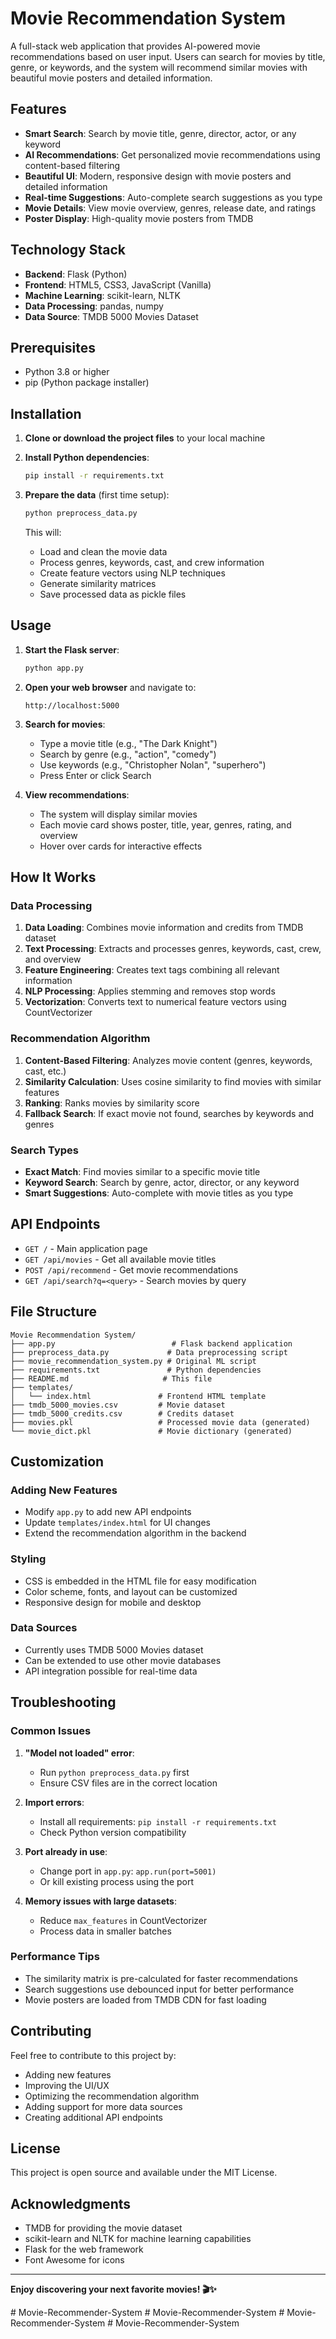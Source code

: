 # Movie Recommendation System

A full-stack web application that provides AI-powered movie recommendations based on user input. Users can search for movies by title, genre, or keywords, and the system will recommend similar movies with beautiful movie posters and detailed information.

## Features

- **Smart Search**: Search by movie title, genre, director, actor, or any keyword
- **AI Recommendations**: Get personalized movie recommendations using content-based filtering
- **Beautiful UI**: Modern, responsive design with movie posters and detailed information
- **Real-time Suggestions**: Auto-complete search suggestions as you type
- **Movie Details**: View movie overview, genres, release date, and ratings
- **Poster Display**: High-quality movie posters from TMDB

## Technology Stack

- **Backend**: Flask (Python)
- **Frontend**: HTML5, CSS3, JavaScript (Vanilla)
- **Machine Learning**: scikit-learn, NLTK
- **Data Processing**: pandas, numpy
- **Data Source**: TMDB 5000 Movies Dataset

## Prerequisites

- Python 3.8 or higher
- pip (Python package installer)

## Installation

1. **Clone or download the project files** to your local machine

2. **Install Python dependencies**:
   ```bash
   pip install -r requirements.txt
   ```

3. **Prepare the data** (first time setup):
   ```bash
   python preprocess_data.py
   ```
   This will:
   - Load and clean the movie data
   - Process genres, keywords, cast, and crew information
   - Create feature vectors using NLP techniques
   - Generate similarity matrices
   - Save processed data as pickle files

## Usage

1. **Start the Flask server**:
   ```bash
   python app.py
   ```

2. **Open your web browser** and navigate to:
   ```
   http://localhost:5000
   ```

3. **Search for movies**:
   - Type a movie title (e.g., "The Dark Knight")
   - Search by genre (e.g., "action", "comedy")
   - Use keywords (e.g., "Christopher Nolan", "superhero")
   - Press Enter or click Search

4. **View recommendations**:
   - The system will display similar movies
   - Each movie card shows poster, title, year, genres, rating, and overview
   - Hover over cards for interactive effects

## How It Works

### Data Processing
1. **Data Loading**: Combines movie information and credits from TMDB dataset
2. **Text Processing**: Extracts and processes genres, keywords, cast, crew, and overview
3. **Feature Engineering**: Creates text tags combining all relevant information
4. **NLP Processing**: Applies stemming and removes stop words
5. **Vectorization**: Converts text to numerical feature vectors using CountVectorizer

### Recommendation Algorithm
1. **Content-Based Filtering**: Analyzes movie content (genres, keywords, cast, etc.)
2. **Similarity Calculation**: Uses cosine similarity to find movies with similar features
3. **Ranking**: Ranks movies by similarity score
4. **Fallback Search**: If exact movie not found, searches by keywords and genres

### Search Types
- **Exact Match**: Find movies similar to a specific movie title
- **Keyword Search**: Search by genre, actor, director, or any keyword
- **Smart Suggestions**: Auto-complete with movie titles as you type

## API Endpoints

- `GET /` - Main application page
- `GET /api/movies` - Get all available movie titles
- `POST /api/recommend` - Get movie recommendations
- `GET /api/search?q=<query>` - Search movies by query

## File Structure

```
Movie Recommendation System/
├── app.py                          # Flask backend application
├── preprocess_data.py             # Data preprocessing script
├── movie_recommendation_system.py # Original ML script
├── requirements.txt               # Python dependencies
├── README.md                     # This file
├── templates/
│   └── index.html               # Frontend HTML template
├── tmdb_5000_movies.csv         # Movie dataset
├── tmdb_5000_credits.csv        # Credits dataset
├── movies.pkl                   # Processed movie data (generated)
└── movie_dict.pkl               # Movie dictionary (generated)
```

## Customization

### Adding New Features
- Modify `app.py` to add new API endpoints
- Update `templates/index.html` for UI changes
- Extend the recommendation algorithm in the backend

### Styling
- CSS is embedded in the HTML file for easy modification
- Color scheme, fonts, and layout can be customized
- Responsive design for mobile and desktop

### Data Sources
- Currently uses TMDB 5000 Movies dataset
- Can be extended to use other movie databases
- API integration possible for real-time data

## Troubleshooting

### Common Issues

1. **"Model not loaded" error**:
   - Run `python preprocess_data.py` first
   - Ensure CSV files are in the correct location

2. **Import errors**:
   - Install all requirements: `pip install -r requirements.txt`
   - Check Python version compatibility

3. **Port already in use**:
   - Change port in `app.py`: `app.run(port=5001)`
   - Or kill existing process using the port

4. **Memory issues with large datasets**:
   - Reduce `max_features` in CountVectorizer
   - Process data in smaller batches

### Performance Tips

- The similarity matrix is pre-calculated for faster recommendations
- Search suggestions use debounced input for better performance
- Movie posters are loaded from TMDB CDN for fast loading

## Contributing

Feel free to contribute to this project by:
- Adding new features
- Improving the UI/UX
- Optimizing the recommendation algorithm
- Adding support for more data sources
- Creating additional API endpoints

## License

This project is open source and available under the MIT License.

## Acknowledgments

- TMDB for providing the movie dataset
- scikit-learn and NLTK for machine learning capabilities
- Flask for the web framework
- Font Awesome for icons

---

**Enjoy discovering your next favorite movies! 🎬✨**

#   M o v i e - R e c o m m e n d e r - S y s t e m  
 #   M o v i e - R e c o m m e n d e r - S y s t e m  
 #   M o v i e - R e c o m m e n d e r - S y s t e m  
 #   M o v i e - R e c o m m e n d e r - S y s t e m  
 